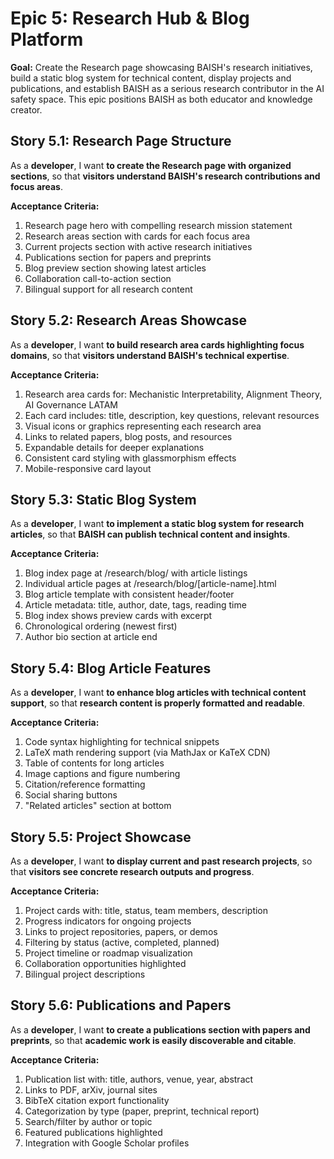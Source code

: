 # Epic 5: Research Hub & Blog Platform

**Goal:** Create the Research page showcasing BAISH's research initiatives, build a static blog system for technical content, display projects and publications, and establish BAISH as a serious research contributor in the AI safety space. This epic positions BAISH as both educator and knowledge creator.

## Story 5.1: Research Page Structure

As a **developer**,
I want **to create the Research page with organized sections**,
so that **visitors understand BAISH's research contributions and focus areas**.

**Acceptance Criteria:**
1. Research page hero with compelling research mission statement
2. Research areas section with cards for each focus area
3. Current projects section with active research initiatives
4. Publications section for papers and preprints
5. Blog preview section showing latest articles
6. Collaboration call-to-action section
7. Bilingual support for all research content

## Story 5.2: Research Areas Showcase

As a **developer**,
I want **to build research area cards highlighting focus domains**,
so that **visitors understand BAISH's technical expertise**.

**Acceptance Criteria:**
1. Research area cards for: Mechanistic Interpretability, Alignment Theory, AI Governance LATAM
2. Each card includes: title, description, key questions, relevant resources
3. Visual icons or graphics representing each research area
4. Links to related papers, blog posts, and resources
5. Expandable details for deeper explanations
6. Consistent card styling with glassmorphism effects
7. Mobile-responsive card layout

## Story 5.3: Static Blog System

As a **developer**,
I want **to implement a static blog system for research articles**,
so that **BAISH can publish technical content and insights**.

**Acceptance Criteria:**
1. Blog index page at /research/blog/ with article listings
2. Individual article pages at /research/blog/[article-name].html
3. Blog article template with consistent header/footer
4. Article metadata: title, author, date, tags, reading time
5. Blog index shows preview cards with excerpt
6. Chronological ordering (newest first)
7. Author bio section at article end

## Story 5.4: Blog Article Features

As a **developer**,
I want **to enhance blog articles with technical content support**,
so that **research content is properly formatted and readable**.

**Acceptance Criteria:**
1. Code syntax highlighting for technical snippets
2. LaTeX math rendering support (via MathJax or KaTeX CDN)
3. Table of contents for long articles
4. Image captions and figure numbering
5. Citation/reference formatting
6. Social sharing buttons
7. "Related articles" section at bottom

## Story 5.5: Project Showcase

As a **developer**,
I want **to display current and past research projects**,
so that **visitors see concrete research outputs and progress**.

**Acceptance Criteria:**
1. Project cards with: title, status, team members, description
2. Progress indicators for ongoing projects
3. Links to project repositories, papers, or demos
4. Filtering by status (active, completed, planned)
5. Project timeline or roadmap visualization
6. Collaboration opportunities highlighted
7. Bilingual project descriptions

## Story 5.6: Publications and Papers

As a **developer**,
I want **to create a publications section with papers and preprints**,
so that **academic work is easily discoverable and citable**.

**Acceptance Criteria:**
1. Publication list with: title, authors, venue, year, abstract
2. Links to PDF, arXiv, journal sites
3. BibTeX citation export functionality
4. Categorization by type (paper, preprint, technical report)
5. Search/filter by author or topic
6. Featured publications highlighted
7. Integration with Google Scholar profiles

